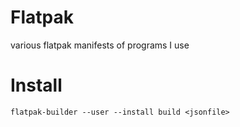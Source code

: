 # Flatpak
various flatpak manifests of programs I use

# Install

`flatpak-builder --user --install build <jsonfile>`

